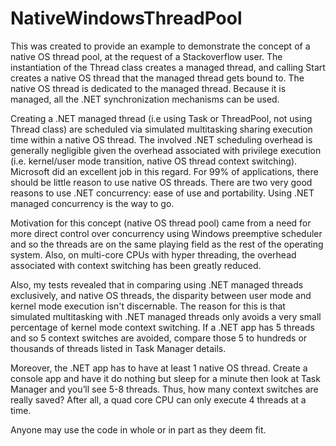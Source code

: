 # NativeWindowsThreadPool

This was created to provide an example to demonstrate the concept of a native OS thread pool, at the request of a Stackoverflow user. The instantiation of the Thread class creates a managed thread, and calling Start creates a native OS thread that the managed thread gets bound to. The native OS thread is dedicated to the managed thread. Because it is managed, all the .NET synchronization mechanisms can be used.

Creating a .NET managed thread (i.e using Task or ThreadPool, not using Thread class) are scheduled via simulated multitasking sharing execution time within a native OS thread. The involved .NET scheduling overhead is generally negligible given the overhead associated with privilege execution (i.e. kernel/user mode transition, native OS thread context switching). Microsoft did an excellent job in this regard. For 99% of applications, there should be little reason to use native OS threads. There are two very good reasons to use .NET concurrency: ease of use and portability. Using .NET managed concurrency is the way to go.

Motivation for this concept (native OS thread pool) came from a need for more direct control over concurrency using Windows preemptive scheduler and so the threads are on the same playing field as the rest of the operating system. Also, on multi-core CPUs with hyper threading, the overhead associated with context switching has been greatly reduced. 

Also, my tests revealed that in comparing using .NET managed threads exclusively, and native OS threads, the disparity between user mode and kernel mode execution isn't discernable. The reason for this is that simulated multitasking with .NET managed threads only avoids a very small percentage of kernel mode context switching. If a .NET app has 5 threads and so 5 context switches are avoided, compare those 5 to hundreds or thousands of threads listed in Task Manager details. 

Moreover, the .NET app has to have at least 1 native OS thread. Create a console app and have it do nothing but sleep for a minute then look at Task Manager and you’ll see 5-8 threads. Thus, how many context switches are really saved? After all, a quad core CPU can only execute 4 threads at a time.

Anyone may use the code in whole or in part as they deem fit.

